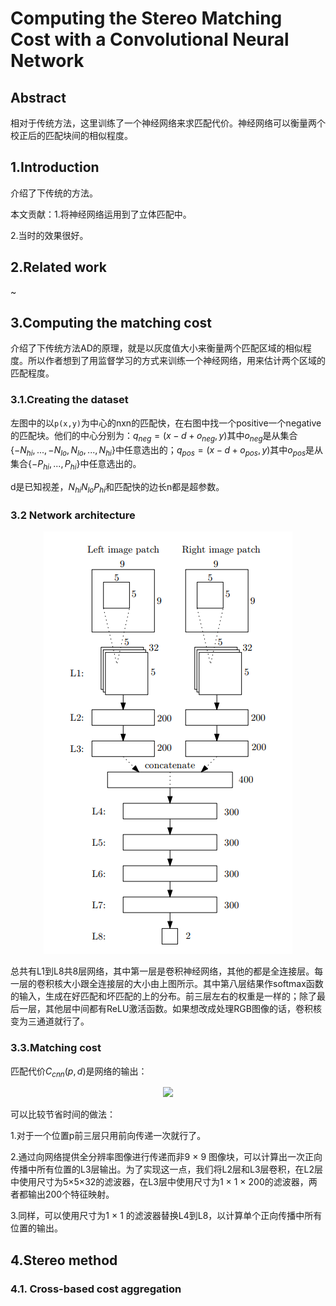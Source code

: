 # Computing the Stereo Matching Cost with a Convolutional Neural Network

## Abstract

相对于传统方法，这里训练了一个神经网络来求匹配代价。神经网络可以衡量两个校正后的匹配块间的相似程度。

## 1.Introduction

介绍了下传统的方法。

本文贡献：1.将神经网络运用到了立体匹配中。

2.当时的效果很好。

## 2.Related work

~

## 3.Computing the matching cost

介绍了下传统方法AD的原理，就是以灰度值大小来衡量两个匹配区域的相似程度。所以作者想到了用监督学习的方式来训练一个神经网络，用来估计两个区域的匹配程度。

### 3.1.Creating the dataset

左图中的以`p(x,y)`为中心的nxn的匹配快，在右图中找一个positive一个negative的匹配块。他们的中心分别为：$q_{neg}=(x-d+o_{neg},y)$其中$o_{neg}$是从集合$\{-N_{hi},...,-N_{lo},N_{lo},...,N_{hi}\}$中任意选出的；$q_{pos}=(x-d+o_{pos},y)$其中$o_{pos}$是从集合$\{-P_{hi},...,P_{hi}\}$中任意选出的。

d是已知视差，$N_{hi} N_{lo} P_{hi}$和匹配快的边长n都是超参数。

### 3.2 Network architecture

<div align=center>
<img src="Images/0501.png">
</div>

总共有L1到L8共8层网络，其中第一层是卷积神经网络，其他的都是全连接层。每一层的卷积核大小跟全连接层的大小由上图所示。其中第八层结果作softmax函数的输入，生成在好匹配和坏匹配的上的分布。前三层左右的权重是一样的；除了最后一层，其他层中间都有ReLU激活函数。如果想改成处理RGB图像的话，卷积核变为三通道就行了。

### 3.3.Matching cost

匹配代价$C_{cnn}(p,d)$是网络的输出：

<div align=center>
<img src="https://latex.codecogs.com/gif.latex?%5Cbg_white%20C_%7Bcnn%7D%28p%2Cd%29%3Df_%7Bneg%7D%28%3CP_%7B9%5Ctimes%209%7D%5E%7BL%7D%28p%29%2CP_%7B9%5Ctimes%209%7D%5E%7BR%7D%28pd%29%3E%29">
</div>

可以比较节省时间的做法：

1.对于一个位置p前三层只用前向传递一次就行了。

2.通过向网络提供全分辨率图像进行传递而非9 × 9 图像块，可以计算出一次正向传播中所有位置的L3层输出。为了实现这一点，我们将L2层和L3层卷积，在L2层中使用尺寸为5×5×32的滤波器，在L3层中使用尺寸为1 × 1 × 200的滤波器，两者都输出200个特征映射。

3.同样，可以使用尺寸为1 × 1 的滤波器替换L4到L8，以计算单个正向传播中所有位置的输出。

## 4.Stereo method

### 4.1. Cross-based cost aggregation
